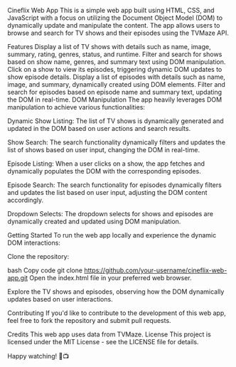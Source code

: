 Cineflix Web App
This is a simple web app built using HTML, CSS, and JavaScript with a focus on utilizing the Document Object Model (DOM) to dynamically update and manipulate the content. The app allows users to browse and search for TV shows and their episodes using the TVMaze API.

Features
Display a list of TV shows with details such as name, image, summary, rating, genres, status, and runtime.
Filter and search for shows based on show name, genres, and summary text using DOM manipulation.
Click on a show to view its episodes, triggering dynamic DOM updates to show episode details.
Display a list of episodes with details such as name, image, and summary, dynamically created using DOM elements.
Filter and search for episodes based on episode name and summary text, updating the DOM in real-time.
DOM Manipulation
The app heavily leverages DOM manipulation to achieve various functionalities:

Dynamic Show Listing: The list of TV shows is dynamically generated and updated in the DOM based on user actions and search results.

Show Search: The search functionality dynamically filters and updates the list of shows based on user input, changing the DOM in real-time.

Episode Listing: When a user clicks on a show, the app fetches and dynamically populates the DOM with the corresponding episodes.

Episode Search: The search functionality for episodes dynamically filters and updates the list based on user input, adjusting the DOM content accordingly.

Dropdown Selects: The dropdown selects for shows and episodes are dynamically created and updated using DOM manipulation.

Getting Started
To run the web app locally and experience the dynamic DOM interactions:

Clone the repository:

bash
Copy code
git clone https://github.com/your-username/cineflix-web-app.git
Open the index.html file in your preferred web browser.

Explore the TV shows and episodes, observing how the DOM dynamically updates based on user interactions.

Contributing
If you'd like to contribute to the development of this web app, feel free to fork the repository and submit pull requests.

Credits
This web app uses data from TVMaze.
License
This project is licensed under the MIT License - see the LICENSE file for details.

Happy watching! 🍿📺
